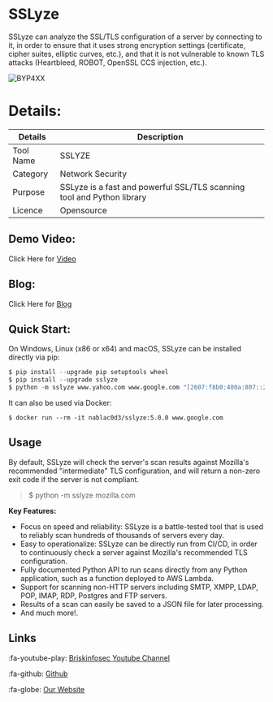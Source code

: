  SSLyze
============
SSLyze can analyze the SSL/TLS configuration of a server by connecting to it, in order to ensure that it uses strong encryption settings (certificate, cipher suites, elliptic curves, etc.), and that it is not vulnerable to known TLS attacks (Heartbleed, ROBOT, OpenSSL CCS injection, etc.).

![BYP4XX](https://www.briskinfosec.com//assets/tooloftheday/Copy_of_Briskinfosec_TOD_Latest_samples_179.jpg)


Details:
============
|  Details | Description   |
| ------------ | ------------ |
|  Tool Name |  SSLYZE |
|  Category | Network Security  |
|  Purpose | SSLyze is a fast and powerful SSL/TLS scanning tool and Python library  |
|  Licence |    Opensource|

Demo Video:
-----------------
Click Here for [Video](https://youtu.be/hxPW8Wg38DM "Video")

Blog: 
--------------
Click Here for [Blog](https://www.briskinfosec.com/tooloftheday/toolofthedaydetail/SSLYZE "Blog")

Quick Start:
----------------
On Windows, Linux (x86 or x64) and macOS, SSLyze can be installed directly via pip:

```python
$ pip install --upgrade pip setuptools wheel
$ pip install --upgrade sslyze
$ python -m sslyze www.yahoo.com www.google.com "[2607:f8b0:400a:807::2004]:443"
```

It can also be used via Docker:

```
$ docker run --rm -it nablac0d3/sslyze:5.0.0 www.google.com
```


Usage
------------
By default, SSLyze will check the server's scan results against Mozilla's recommended "intermediate" TLS configuration, and will return a non-zero exit code if the server is not compliant.

>$ python -m sslyze mozilla.com


**Key Features:**

- Focus on speed and reliability: SSLyze is a battle-tested tool that is used to reliably scan hundreds of thousands of servers every day.
- Easy to operationalize: SSLyze can be directly run from CI/CD, in order to continuously check a server against Mozilla's recommended TLS configuration.
- Fully documented Python API to run scans directly from any Python application, such as a function deployed to AWS Lambda.
- Support for scanning non-HTTP servers including SMTP, XMPP, LDAP, POP, IMAP, RDP, Postgres and FTP servers.
- Results of a scan can easily be saved to a JSON file for later processing.
- And much more!.

Links
----------------
:fa-youtube-play:  [Briskinfosec Youtube Channel](https://www.youtube.com/channel/UCcPmqqYETcO_7-6p_uUsF1w "Briskinfosec Youtube Channel")

:fa-github:  [Github](https://github.com/briskinfosec "Github") 

:fa-globe: [Our Website](https://www.briskinfosec.com/ "Our Website")